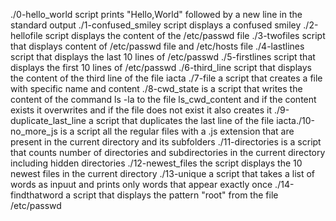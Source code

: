 ./0-hello_world script prints "Hello,World" followed by a new line in the standard output
./1-confused_smiley script displays a confused smiley
./2-hellofile script displays the content of the /etc/passwd file
./3-twofiles script that displays content of /etc/passwd file and /etc/hosts file
./4-lastlines script that displays the last 10 lines of /etc/passwd
./5-firstlines script that displays the first 10 lines of /etc/passwd
./6-third_line script that displays the content of the third line of the file iacta
./7-file a script that creates a file with specific name and content
./8-cwd_state is a script that writes the content of the command ls -la to the file ls_cwd_content and if the content exists it overwrites and if the file does not exist it also creates it
./9-duplicate_last_line a script that duplicates the last line of the file iacta./10-no_more_js is  a script all the regular files with a .js extension that are present in the current directory and its subfolders
./11-directories is a script that counts number of directories and subdirectories in the current directory including hidden directories
./12-newest_files the script displays the 10 newest files in the current directory
./13-unique a script that takes a list of words as inpuut and prints only words that appear exactly once
./14-findthatword a script that displays the pattern "root" from the file /etc/passwd
